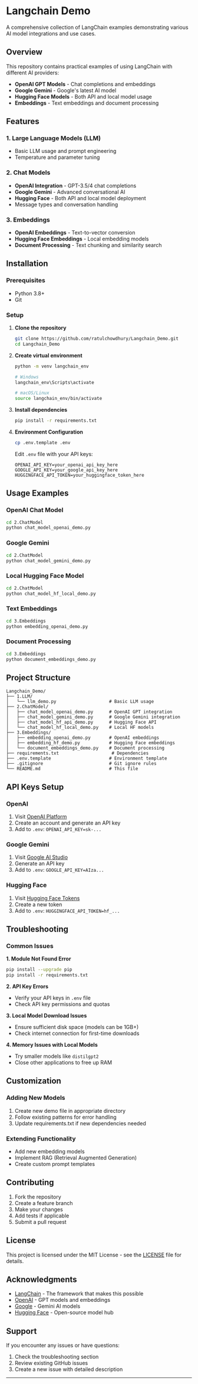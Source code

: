 # Langchain Demo

A comprehensive collection of LangChain examples demonstrating various AI model integrations and use cases.

## Overview

This repository contains practical examples of using LangChain with different AI providers:
- **OpenAI GPT Models** - Chat completions and embeddings
- **Google Gemini** - Google's latest AI model
- **Hugging Face Models** - Both API and local model usage
- **Embeddings** - Text embeddings and document processing

## Features

### 1. Large Language Models (LLM)
- Basic LLM usage and prompt engineering
- Temperature and parameter tuning

### 2. Chat Models
- **OpenAI Integration** - GPT-3.5/4 chat completions
- **Google Gemini** - Advanced conversational AI
- **Hugging Face** - Both API and local model deployment
- Message types and conversation handling

### 3. Embeddings
- **OpenAI Embeddings** - Text-to-vector conversion
- **Hugging Face Embeddings** - Local embedding models
- **Document Processing** - Text chunking and similarity search

## Installation

### Prerequisites
- Python 3.8+
- Git

### Setup

1. **Clone the repository**
   ```bash
   git clone https://github.com/ratulchowdhury/Langchain_Demo.git
   cd Langchain_Demo
   ```

2. **Create virtual environment**
   ```bash
   python -m venv langchain_env
   
   # Windows
   langchain_env\Scripts\activate
   
   # macOS/Linux
   source langchain_env/bin/activate
   ```

3. **Install dependencies**
   ```bash
   pip install -r requirements.txt
   ```

4. **Environment Configuration**
   ```bash
   cp .env.template .env
   ```
   
   Edit `.env` file with your API keys:
   ```env
   OPENAI_API_KEY=your_openai_api_key_here
   GOOGLE_API_KEY=your_google_api_key_here
   HUGGINGFACE_API_TOKEN=your_huggingface_token_here
   ```

## Usage Examples

### OpenAI Chat Model
```bash
cd 2.ChatModel
python chat_model_openai_demo.py
```

### Google Gemini
```bash
cd 2.ChatModel
python chat_model_gemini_demo.py
```

### Local Hugging Face Model
```bash
cd 2.ChatModel
python chat_model_hf_local_demo.py
```

### Text Embeddings
```bash
cd 3.Embeddings
python embedding_openai_demo.py
```

### Document Processing
```bash
cd 3.Embeddings
python document_embeddings_demo.py
```

## Project Structure

```
Langchain_Demo/
├── 1.LLM/
│   └── llm_demo.py                    # Basic LLM usage
├── 2.ChatModel/
│   ├── chat_model_openai_demo.py      # OpenAI GPT integration
│   ├── chat_model_gemini_demo.py      # Google Gemini integration
│   ├── chat_model_hf_api_demo.py      # Hugging Face API
│   └── chat_model_hf_local_demo.py    # Local HF models
├── 3.Embeddings/
│   ├── embedding_openai_demo.py       # OpenAI embeddings
│   ├── embedding_hf_demo.py           # Hugging Face embeddings
│   └── document_embeddings_demo.py    # Document processing
├── requirements.txt                    # Dependencies
├── .env.template                      # Environment template
├── .gitignore                         # Git ignore rules
└── README.md                          # This file
```

## API Keys Setup

### OpenAI
1. Visit [OpenAI Platform](https://platform.openai.com/api-keys)
2. Create an account and generate an API key
3. Add to `.env`: `OPENAI_API_KEY=sk-...`

### Google Gemini
1. Visit [Google AI Studio](https://aistudio.google.com/app/apikey)
2. Generate an API key
3. Add to `.env`: `GOOGLE_API_KEY=AIza...`

### Hugging Face
1. Visit [Hugging Face Tokens](https://huggingface.co/settings/tokens)
2. Create a new token
3. Add to `.env`: `HUGGINGFACE_API_TOKEN=hf_...`

## Troubleshooting

### Common Issues

**1. Module Not Found Error**
```bash
pip install --upgrade pip
pip install -r requirements.txt
```

**2. API Key Errors**
- Verify your API keys in `.env` file
- Check API key permissions and quotas

**3. Local Model Download Issues**
- Ensure sufficient disk space (models can be 1GB+)
- Check internet connection for first-time downloads

**4. Memory Issues with Local Models**
- Try smaller models like `distilgpt2`
- Close other applications to free up RAM

## Customization

### Adding New Models
1. Create new demo file in appropriate directory
2. Follow existing patterns for error handling
3. Update requirements.txt if new dependencies needed

### Extending Functionality
- Add new embedding models
- Implement RAG (Retrieval Augmented Generation)
- Create custom prompt templates

## Contributing

1. Fork the repository
2. Create a feature branch
3. Make your changes
4. Add tests if applicable
5. Submit a pull request

## License

This project is licensed under the MIT License - see the [LICENSE](LICENSE) file for details.

## Acknowledgments

- [LangChain](https://github.com/langchain-ai/langchain) - The framework that makes this possible
- [OpenAI](https://openai.com/) - GPT models and embeddings
- [Google](https://ai.google.dev/) - Gemini AI models
- [Hugging Face](https://huggingface.co/) - Open-source model hub

## Support

If you encounter any issues or have questions:
1. Check the troubleshooting section
2. Review existing GitHub issues
3. Create a new issue with detailed description

---


